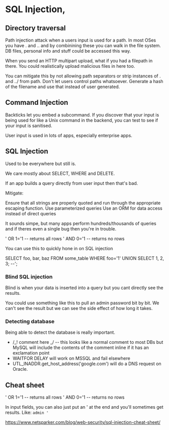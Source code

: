 # SQL Injection,

## Directory traversal

Path injection attack when a users input is used for a path. In most OSes you have . and .. and by combinining these you can walk in the file system. DB files, personal info and stuff could be accessed this way.

When you send an HTTP multipart upload, what if you had a filepath in there. You could realistically upload malicious files in here too.

You can mitigate this by not allowing path separators or strip instances of . and ../ from path. Don't let users control paths whatsoever. Generate a hash of the filename and use that instead of user generated.

## Command Injection

Backticks let you embed a subcommand. If you discover that your input is being used for like a Unix command in the backend, you can test to see if your input is sanitised.

User input is used in lots of apps, especially enterprise apps.

## SQL Injection

Used to be everywhere but still is.

We care mostly about SELECT, WHERE and DELETE.

If an app builds a query directly from user input then that's bad.

Mitigate:

Ensure that all strings are properly quoted and run through the appropriate escaping function.
Use parameterized queries
Use an ORM for data access instead of direct queries

It sounds simpe, but many apps perform hundreds/thousands of queries and if theres even a single bug then you're in trouble.

' OR 1='1 -- returns all rows
' AND 0='1 -- returns no rows

You can use this to quickly hone in on SQL injection

SELECT foo, bar, baz FROM some_table WHERE foo='1' UNION SELECT 1, 2, 3; --';

### Blind SQL injection

Blind is when your data is inserted into a query but you cant directly see the results.

You could use something like this to pull an admin password bit by bit. We can't see the result but we can see the side effect of how long it takes.

### Detecting database

Being able to detect the database is really important.

- /_! comment here _/ -- this looks like a normal comment to most DBs but MySQL will include the contents of the comment inline if it has an exclamation point
- WAITFOR DELAY will work on MSSQL and fail elsewhere
- UTL_INADDR.get_host_address('google.com') will do a DNS request on Oracle.

## Cheat sheet

' OR 1='1 -- returns all rows
' AND 0='1 -- returns no rows

In input fields, you can also just put an ' at the end and you'll sometimes get results. Like: `admin '`

https://www.netsparker.com/blog/web-security/sql-injection-cheat-sheet/
